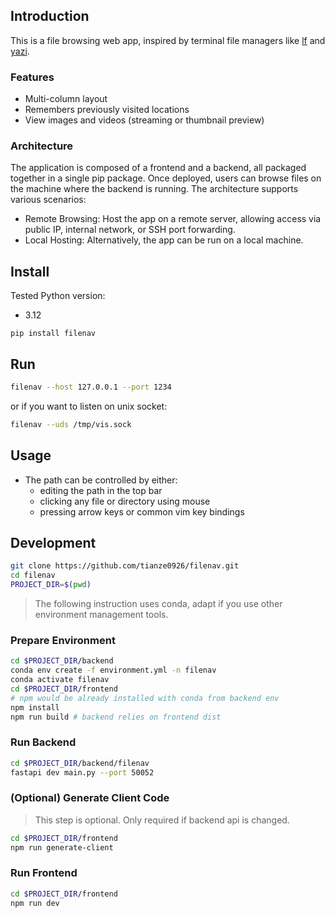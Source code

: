 ## Introduction

This is a file browsing web app, inspired by terminal file managers like [lf](https://github.com/gokcehan/lf) and [yazi](https://github.com/sxyazi/yazi).

### Features

- Multi-column layout
- Remembers previously visited locations
- View images and videos (streaming or thumbnail preview)

### Architecture

The application is composed of a frontend and a backend, all packaged together in a single pip package. Once deployed, users can browse files on the machine where the backend is running. The architecture supports various scenarios:

- Remote Browsing: Host the app on a remote server, allowing access via public IP, internal network, or SSH port forwarding.
- Local Hosting: Alternatively, the app can be run on a local machine.

## Install

Tested Python version:

- 3.12

```
pip install filenav
```

## Run

```sh
filenav --host 127.0.0.1 --port 1234
```

or if you want to listen on unix socket:

```sh
filenav --uds /tmp/vis.sock
```

## Usage

- The path can be controlled by either:
  - editing the path in the top bar
  - clicking any file or directory using mouse
  - pressing arrow keys or common vim key bindings

## Development

```sh
git clone https://github.com/tianze0926/filenav.git
cd filenav
PROJECT_DIR=$(pwd)
```

> The following instruction uses conda, adapt if you use other environment management tools.

### Prepare Environment

```sh
cd $PROJECT_DIR/backend
conda env create -f environment.yml -n filenav
conda activate filenav
cd $PROJECT_DIR/frontend
# npm would be already installed with conda from backend env
npm install
npm run build # backend relies on frontend dist
```

### Run Backend

```sh
cd $PROJECT_DIR/backend/filenav
fastapi dev main.py --port 50052
```

### (Optional) Generate Client Code

> This step is optional. Only required if backend api is changed.

```sh
cd $PROJECT_DIR/frontend
npm run generate-client
```

### Run Frontend

```sh
cd $PROJECT_DIR/frontend
npm run dev
```
